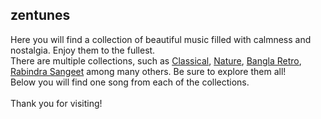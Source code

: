 ## zentunes

Here you will find a collection of beautiful music filled with calmness and nostalgia. Enjoy them to the fullest.
<br>
There are multiple collections, such as <u>Classical</u>, <u>Nature</u>, <u>Bangla Retro</u>, <u>Rabindra Sangeet</u> among many others. Be sure to explore them all!
<br>
Below you will find one song from each of the collections.
<br><br>Thank you for visiting!
